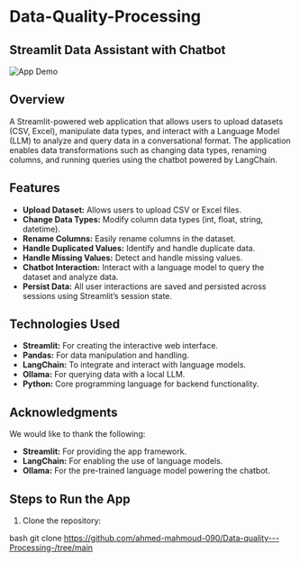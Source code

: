 # Data-Quality-Processing

## **Streamlit Data Assistant with Chatbot**

![App Demo](https://raw.githubusercontent.com/ahmed-mahmoud-090/Data-quality---Processing-/main/%D9%90%20%D9%90%20(DataQuality)'s%20Video%20-%20Dec%2023%2C%202024-VEED.gif)

## **Overview** 
A Streamlit-powered web application that allows users to upload datasets (CSV, Excel), manipulate data types, and interact with a Language Model (LLM) to analyze and query data in a conversational format. The application enables data transformations such as changing data types, renaming columns, and running queries using the chatbot powered by LangChain.

## **Features**
- **Upload Dataset:** Allows users to upload CSV or Excel files.
- **Change Data Types:** Modify column data types (int, float, string, datetime).
- **Rename Columns:** Easily rename columns in the dataset.
- **Handle Duplicated Values:** Identify and handle duplicate data.
- **Handle Missing Values:** Detect and handle missing values.
- **Chatbot Interaction:** Interact with a language model to query the dataset and analyze data.
- **Persist Data:** All user interactions are saved and persisted across sessions using Streamlit’s session state.

## **Technologies Used**
- **Streamlit:** For creating the interactive web interface.
- **Pandas:** For data manipulation and handling.
- **LangChain:** To integrate and interact with language models.
- **Ollama:** For querying data with a local LLM.
- **Python:** Core programming language for backend functionality.

## **Acknowledgments**
We would like to thank the following:
- **Streamlit:** For providing the app framework.
- **LangChain:** For enabling the use of language models.
- **Ollama:** For the pre-trained language model powering the chatbot.

## **Steps to Run the App**
1. Clone the repository:
   
bash
   git clone https://github.com/ahmed-mahmoud-090/Data-quality---Processing-/tree/main
